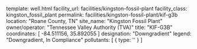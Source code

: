 template: well.html
facility_url: facilities/kingston-fossil-plant
facility_class: kingston_fossil_plant
permalink: facilities/kingston-fossil-plant/kif-g3b
location: "Roane County, TN"
site_name: "Kingston Fossil Plant"
owner/operator: "Tennessee Valley Authority (TVA)"
title: "KIF-G3B"
coordinates: [
  -84.511156,
  35.892055
]
designation: "Downgradient"
legend: "Downgradient, In Compliance"
pollutants: [
  {
    type: ''
  }
]

